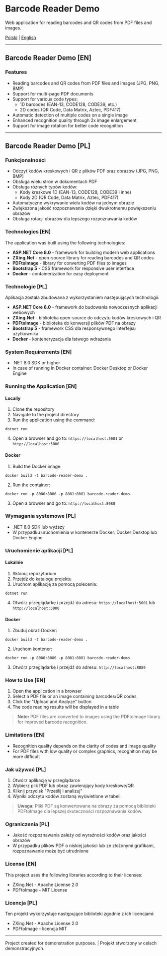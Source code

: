 # Barcode Reader Demo

Web application for reading barcodes and QR codes from PDF files and images.

[Polski](#barcode-reader-demo-pl) | [English](#barcode-reader-demo-en)

---

<a id="barcode-reader-demo-en"></a>
## Barcode Reader Demo [EN]

### Features

- Reading barcodes and QR codes from PDF files and images (JPG, PNG, BMP)
- Support for multi-page PDF documents
- Support for various code types:
  - 1D barcodes (EAN-13, CODE128, CODE39, etc.)
  - 2D codes (QR Code, Data Matrix, Aztec, PDF417)
- Automatic detection of multiple codes on a single image
- Enhanced recognition quality through 2x image enlargement
- Support for image rotation for better code recognition

---

<a id="barcode-reader-demo-pl"></a>
## Barcode Reader Demo [PL]

### Funkcjonalności

- Odczyt kodów kreskowych i QR z plików PDF oraz obrazów (JPG, PNG, BMP)
- Obsługa wielu stron w dokumentach PDF
- Obsługa różnych typów kodów:
  - Kody kreskowe 1D (EAN-13, CODE128, CODE39 i inne)
  - Kody 2D (QR Code, Data Matrix, Aztec, PDF417)
- Automatyczne wykrywanie wielu kodów na jednym obrazie
- Zwiększona jakość rozpoznawania dzięki dwukrotnemu powiększeniu obrazów
- Obsługa rotacji obrazów dla lepszego rozpoznawania kodów

### Technologies [EN]

The application was built using the following technologies:

- **ASP.NET Core 8.0** - framework for building modern web applications
- **ZXing.Net** - open-source library for reading barcodes and QR codes
- **PDFtoImage** - library for converting PDF files to images
- **Bootstrap 5** - CSS framework for responsive user interface
- **Docker** - containerization for easy deployment

### Technologie [PL]

Aplikacja została zbudowana z wykorzystaniem następujących technologii:

- **ASP.NET Core 8.0** - framework do budowania nowoczesnych aplikacji webowych
- **ZXing.Net** - biblioteka open-source do odczytu kodów kreskowych i QR
- **PDFtoImage** - biblioteka do konwersji plików PDF na obrazy
- **Bootstrap 5** - framework CSS dla responsywnego interfejsu użytkownika
- **Docker** - konteneryzacja dla łatwego wdrażania

### System Requirements [EN]

- .NET 8.0 SDK or higher
- In case of running in Docker container: Docker Desktop or Docker Engine

### Running the Application [EN]

#### Locally

1. Clone the repository
2. Navigate to the project directory
3. Run the application using the command:

```
dotnet run
```

4. Open a browser and go to: `https://localhost:5001` or `http://localhost:5000`

#### Docker

1. Build the Docker image:

```
docker build -t barcode-reader-demo .
```

2. Run the container:

```
docker run -p 8080:8080 -p 8081:8081 barcode-reader-demo
```

3. Open a browser and go to: `http://localhost:8080`

### Wymagania systemowe [PL]

- .NET 8.0 SDK lub wyższy
- W przypadku uruchomienia w kontenerze Docker: Docker Desktop lub Docker Engine

### Uruchomienie aplikacji [PL]

#### Lokalnie

1. Sklonuj repozytorium
2. Przejdź do katalogu projektu
3. Uruchom aplikację za pomocą polecenia:

```
dotnet run
```

4. Otwórz przeglądarkę i przejdź do adresu: `https://localhost:5001` lub `http://localhost:5000`

#### Docker

1. Zbuduj obraz Docker:

```
docker build -t barcode-reader-demo .
```

2. Uruchom kontener:

```
docker run -p 8080:8080 -p 8081:8081 barcode-reader-demo
```

3. Otwórz przeglądarkę i przejdź do adresu: `http://localhost:8080`

### How to Use [EN]

1. Open the application in a browser
2. Select a PDF file or an image containing barcodes/QR codes
3. Click the "Upload and Analyze" button
4. The code reading results will be displayed in a table

> **Note:** PDF files are converted to images using the PDFtoImage library for improved barcode recognition.

### Limitations [EN]

- Recognition quality depends on the clarity of codes and image quality
- For PDF files with low quality or complex graphics, recognition may be more difficult

### Jak używać [PL]

1. Otwórz aplikację w przeglądarce
2. Wybierz plik PDF lub obraz zawierający kody kreskowe/QR
3. Kliknij przycisk "Prześlij i analizuj"
4. Wyniki odczytu kodów zostaną wyświetlone w tabeli

> **Uwaga:** Pliki PDF są konwertowane na obrazy za pomocą biblioteki PDFtoImage dla lepszej skuteczności rozpoznawania kodów.

### Ograniczenia [PL]

- Jakość rozpoznawania zależy od wyraźności kodów oraz jakości obrazów
- W przypadku plików PDF o niskiej jakości lub ze złożonymi grafikami, rozpoznawanie może być utrudnione

### License [EN]

This project uses the following libraries according to their licenses:

- ZXing.Net - Apache License 2.0
- PDFtoImage - MIT License

### Licencja [PL]

Ten projekt wykorzystuje następujące biblioteki zgodnie z ich licencjami:

- ZXing.Net - Apache License 2.0
- PDFtoImage - licencja MIT

---

Project created for demonstration purposes. | Projekt stworzony w celach demonstracyjnych.